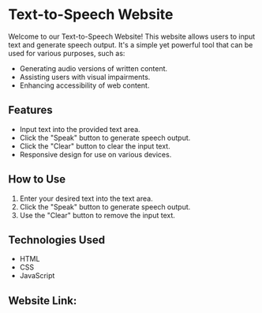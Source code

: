# Text-to-Speech Website

Welcome to our Text-to-Speech Website! This website allows users to input text and generate speech output. It's a simple yet powerful tool that can be used for various purposes, such as:

- Generating audio versions of written content.
- Assisting users with visual impairments.
- Enhancing accessibility of web content.

## Features

- Input text into the provided text area.
- Click the "Speak" button to generate speech output.
- Click the "Clear" button to clear the input text.
- Responsive design for use on various devices.

## How to Use

1. Enter your desired text into the text area.
2. Click the "Speak" button to generate speech output.
3. Use the "Clear" button to remove the input text.

## Technologies Used

- HTML
- CSS
- JavaScript


## Website Link:
